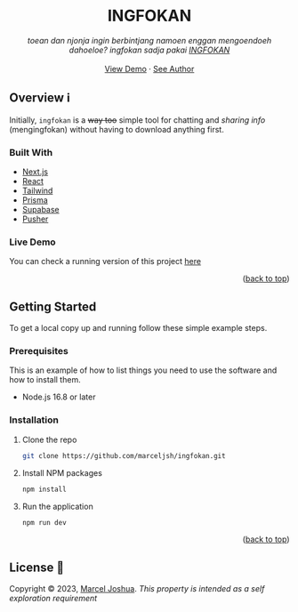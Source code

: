 <a name="readme-top"></a>

<br />
<div align="center">
  <h1 align="center">INGFOKAN</h1>

  <p align="center">
    <em>toean dan njonja ingin berbintjang namoen enggan mengoendoeh dahoeloe? ingfokan sadja pakai <a href="https://github.com/marceljsh/ingfokan">INGFOKAN</a></em>
    <br />
    <br />
    <a href="https://ingfokan.vercel.app">View Demo</a>
    ·
    <a href="https://linkedin.com/in/marceljsh">See Author</a>
  </p>
</div>

<!-- ABOUT THE PROJECT -->
## Overview ℹ️

Initially, `ingfokan` is a ~~way too~~ simple tool for chatting and *sharing info* (mengingfokan) without having to download anything first.

### Built With

* [Next.js](https://nextjs.org/)
* [React](https://react.dev/)
* [Tailwind](https://tailwindcss.com/)
* [Prisma](https://www.prisma.io/)
* [Supabase](https://supabase.com/)
* [Pusher](https://pusher.com/)

<!-- LIVE DEMO -->
### Live Demo

You can check a running version of this project <a href="https://ingfokan.vercel.app">here</a>

<p align="right">(<a href="#readme-top">back to top</a>)</p>

<!-- GETTING STARTED -->
## Getting Started

To get a local copy up and running follow these simple example steps.

### Prerequisites

This is an example of how to list things you need to use the software and how to install them.

* Node.js 16.8 or later

### Installation

1. Clone the repo
   ```bash
   git clone https://github.com/marceljsh/ingfokan.git
   ```
2. Install NPM packages
   ```bash
   npm install
   ```
2. Run the application
   ```bash
   npm run dev
   ```

<p align="right">(<a href="#readme-top">back to top</a>)</p>

## License 📜

Copyright © 2023, [Marcel Joshua](https://github.com/marceljsh). _This property is intended as a self exploration requirement_
